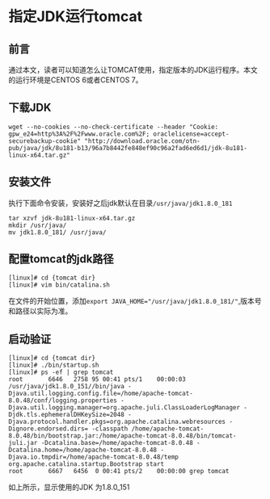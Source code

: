 # 指定JDK运行tomcat

## 前言

通过本文，读者可以知道怎么让TOMCAT使用，指定版本的JDK运行程序。本文的运行环境是CENTOS 6或者CENTOS 7。

## 下载JDK

```
wget --no-cookies --no-check-certificate --header "Cookie: gpw_e24=http%3A%2F%2Fwww.oracle.com%2F; oraclelicense=accept-securebackup-cookie" "http://download.oracle.com/otn-pub/java/jdk/8u181-b13/96a7b8442fe848ef90c96a2fad6ed6d1/jdk-8u181-linux-x64.tar.gz"
```

## 安装文件

执行下面命令安装，安装好之后jdk默认在目录``/usr/java/jdk1.8.0_181``

```
tar xzvf jdk-8u181-linux-x64.tar.gz 
mkdir /usr/java/
mv jdk1.8.0_181/ /usr/java/
```

## 配置tomcat的jdk路径

```
[linux]# cd {tomcat dir}
[linux]# vim bin/catalina.sh
```
在文件的开始位置，添加``export JAVA_HOME="/usr/java/jdk1.8.0_181/"``,版本号和路径以实际为准。

## 启动验证

```
[linux]# cd {tomcat dir}
[linux]# ./bin/startup.sh
[linux]# ps -ef | grep tomcat 
root       6646   2758 95 00:41 pts/1    00:00:03 /usr/java/jdk1.8.0_151//bin/java -Djava.util.logging.config.file=/home/apache-tomcat-8.0.48/conf/logging.properties -Djava.util.logging.manager=org.apache.juli.ClassLoaderLogManager -Djdk.tls.ephemeralDHKeySize=2048 -Djava.protocol.handler.pkgs=org.apache.catalina.webresources -Dignore.endorsed.dirs= -classpath /home/apache-tomcat-8.0.48/bin/bootstrap.jar:/home/apache-tomcat-8.0.48/bin/tomcat-juli.jar -Dcatalina.base=/home/apache-tomcat-8.0.48 -Dcatalina.home=/home/apache-tomcat-8.0.48 -Djava.io.tmpdir=/home/apache-tomcat-8.0.48/temp org.apache.catalina.startup.Bootstrap start
root       6667   6456  0 00:41 pts/2    00:00:00 grep tomcat

```

如上所示，显示使用的JDK 为1.8.0_151
